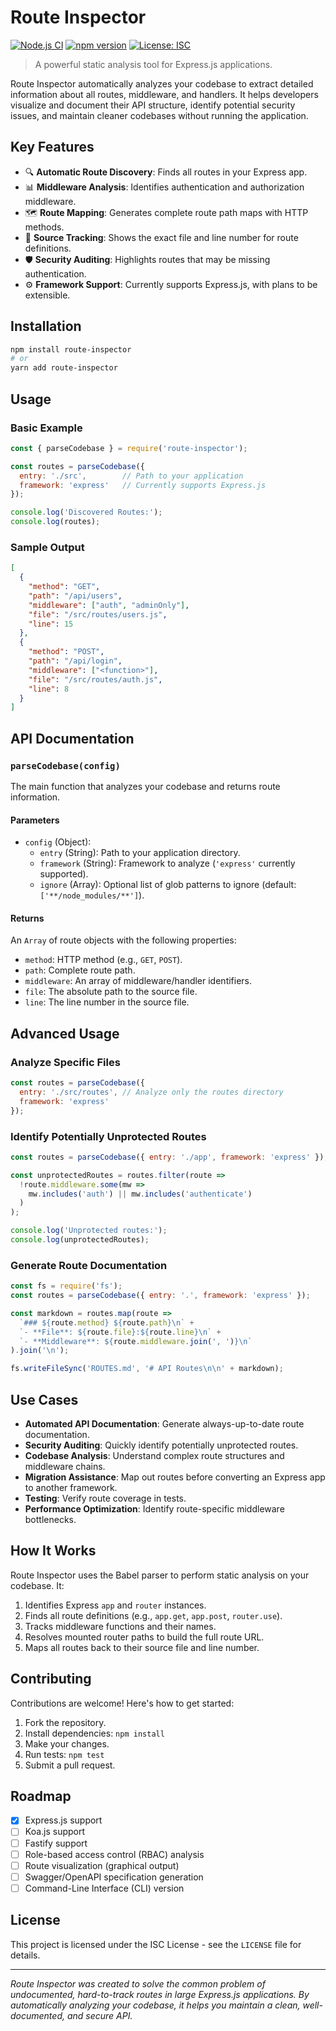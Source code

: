 # Route Inspector

[![Node.js CI](https://github.com/your-username/route-inspector/workflows/Node.js%20CI/badge.svg)](https://github.com/your-username/route-inspector/actions)
[![npm version](https://img.shields.io/npm/v/route-inspector.svg)](https://www.npmjs.com/package/route-inspector)
[![License: ISC](https://img.shields.io/badge/License-ISC-blue.svg)](https://opensource.org/licenses/ISC)

> A powerful static analysis tool for Express.js applications.

Route Inspector automatically analyzes your codebase to extract detailed information about all routes, middleware, and handlers. It helps developers visualize and document their API structure, identify potential security issues, and maintain cleaner codebases without running the application.

## Key Features

- 🔍 **Automatic Route Discovery**: Finds all routes in your Express app.
- 📊 **Middleware Analysis**: Identifies authentication and authorization middleware.
- 🗺️ **Route Mapping**: Generates complete route path maps with HTTP methods.
- 📍 **Source Tracking**: Shows the exact file and line number for route definitions.
- 🛡️ **Security Auditing**: Highlights routes that may be missing authentication.
- ⚙️ **Framework Support**: Currently supports Express.js, with plans to be extensible.

## Installation

```bash
npm install route-inspector
# or
yarn add route-inspector
```

## Usage

### Basic Example

```javascript
const { parseCodebase } = require('route-inspector');

const routes = parseCodebase({
  entry: './src',        // Path to your application
  framework: 'express'   // Currently supports Express.js
});

console.log('Discovered Routes:');
console.log(routes);
```

### Sample Output

```json
[
  {
    "method": "GET",
    "path": "/api/users",
    "middleware": ["auth", "adminOnly"],
    "file": "/src/routes/users.js",
    "line": 15
  },
  {
    "method": "POST",
    "path": "/api/login",
    "middleware": ["<function>"],
    "file": "/src/routes/auth.js",
    "line": 8
  }
]
```

## API Documentation

### `parseCodebase(config)`

The main function that analyzes your codebase and returns route information.

#### Parameters

*   `config` (Object):
    *   `entry` (String): Path to your application directory.
    *   `framework` (String): Framework to analyze (`'express'` currently supported).
    *   `ignore` (Array): Optional list of glob patterns to ignore (default: `['**/node_modules/**']`).

#### Returns

An `Array` of route objects with the following properties:

*   `method`: HTTP method (e.g., `GET`, `POST`).
*   `path`: Complete route path.
*   `middleware`: An array of middleware/handler identifiers.
*   `file`: The absolute path to the source file.
*   `line`: The line number in the source file.

## Advanced Usage

### Analyze Specific Files

```javascript
const routes = parseCodebase({
  entry: './src/routes', // Analyze only the routes directory
  framework: 'express'
});
```

### Identify Potentially Unprotected Routes

```javascript
const routes = parseCodebase({ entry: './app', framework: 'express' });

const unprotectedRoutes = routes.filter(route => 
  !route.middleware.some(mw => 
    mw.includes('auth') || mw.includes('authenticate')
  )
);

console.log('Unprotected routes:');
console.log(unprotectedRoutes);
```

### Generate Route Documentation

```javascript
const fs = require('fs');
const routes = parseCodebase({ entry: '.', framework: 'express' });

const markdown = routes.map(route => 
  `### ${route.method} ${route.path}\n` +
  `- **File**: ${route.file}:${route.line}\n` +
  `- **Middleware**: ${route.middleware.join(', ')}\n`
).join('\n');

fs.writeFileSync('ROUTES.md', '# API Routes\n\n' + markdown);
```

## Use Cases

*   **Automated API Documentation**: Generate always-up-to-date route documentation.
*   **Security Auditing**: Quickly identify potentially unprotected routes.
*   **Codebase Analysis**: Understand complex route structures and middleware chains.
*   **Migration Assistance**: Map out routes before converting an Express app to another framework.
*   **Testing**: Verify route coverage in tests.
*   **Performance Optimization**: Identify route-specific middleware bottlenecks.

## How It Works

Route Inspector uses the Babel parser to perform static analysis on your codebase. It:

1.  Identifies Express `app` and `router` instances.
2.  Finds all route definitions (e.g., `app.get`, `app.post`, `router.use`).
3.  Tracks middleware functions and their names.
4.  Resolves mounted router paths to build the full route URL.
5.  Maps all routes back to their source file and line number.

## Contributing

Contributions are welcome! Here's how to get started:

1.  Fork the repository.
2.  Install dependencies: `npm install`
3.  Make your changes.
4.  Run tests: `npm test`
5.  Submit a pull request.

## Roadmap

- [x] Express.js support
- [ ] Koa.js support
- [ ] Fastify support
- [ ] Role-based access control (RBAC) analysis
- [ ] Route visualization (graphical output)
- [ ] Swagger/OpenAPI specification generation
- [ ] Command-Line Interface (CLI) version

## License

This project is licensed under the ISC License - see the `LICENSE` file for details.

---

*Route Inspector was created to solve the common problem of undocumented, hard-to-track routes in large Express.js applications. By automatically analyzing your codebase, it helps you maintain a clean, well-documented, and secure API.*
